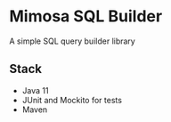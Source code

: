 # Mimosa SQL Builder
A simple SQL query builder library

## Stack

* Java 11
* JUnit and Mockito for tests
* Maven
